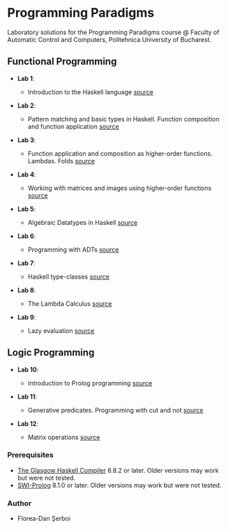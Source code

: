 # Programming Paradigms
Laboratory solutions for the Programming Paradigms course @ Faculty of Automatic Control and Computers, Politehnica University of Bucharest.

## Functional Programming
* **Lab 1**: 
  * Introduction to the Haskell language [source](https://github.com/danserboi/Programming-Paradigms/blob/master/lab1.hs?ts=4)
  
* **Lab 2**: 
  * Pattern matching and basic types in Haskell. Function composition and function application [source](https://github.com/danserboi/Programming-Paradigms/blob/master/lab2.hs?ts=4)
  
* **Lab 3**:
  * Function application and composition as higher-order functions. Lambdas. Folds [source](https://github.com/danserboi/Programming-Paradigms/blob/master/lab3.hs?ts=4)

* **Lab 4**:
  * Working with matrices and images using higher-order functions [source](https://github.com/danserboi/Programming-Paradigms/blob/master/lab4.hs?ts=4)

* **Lab 5**:
  * Algebraic Datatypes in Haskell [source](https://github.com/danserboi/Programming-Paradigms/blob/master/lab5.hs?ts=4)

* **Lab 6**:
  * Programming with ADTs [source](https://github.com/danserboi/Programming-Paradigms/blob/master/lab6.hs?ts=4)

* **Lab 7**:
  * Haskell type-classes [source](https://github.com/danserboi/Programming-Paradigms/blob/master/lab7.hs?ts=4)

* **Lab 8**:
  * The Lambda Calculus [source](https://github.com/danserboi/Programming-Paradigms/blob/master/lab8.hs?ts=4)

* **Lab 9**:
  * Lazy evaluation [source](https://github.com/danserboi/Programming-Paradigms/blob/master/lab9.hs?ts=4)

## Logic Programming
* **Lab 10**:
  * Introduction to Prolog programming [source](https://github.com/danserboi/Programming-Paradigms/blob/master/lab10.pl?ts=4)

* **Lab 11**:
  * Generative predicates. Programming with cut and not [source](https://github.com/danserboi/Programming-Paradigms/blob/master/lab11.pl?ts=4)
  
* **Lab 12**:
  * Matrix operations [source](https://github.com/danserboi/Programming-Paradigms/blob/master/lab12.pl?ts=4)

### Prerequisites
* [The Glasgow Haskell Compiler](https://www.haskell.org/ghc/) 8.8.2 or later.
Older versions may work but were not tested.
* [SWI-Prolog](https://www.swi-prolog.org/) 8.1.0 or later.
Older versions may work but were not tested.

### Author
* Florea-Dan Șerboi
